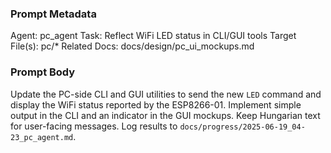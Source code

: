 ### Prompt Metadata
Agent: pc_agent
Task: Reflect WiFi LED status in CLI/GUI tools
Target File(s): pc/*
Related Docs: docs/design/pc_ui_mockups.md

### Prompt Body
Update the PC-side CLI and GUI utilities to send the new `LED` command and display the WiFi status reported by the ESP8266-01. Implement simple output in the CLI and an indicator in the GUI mockups. Keep Hungarian text for user-facing messages. Log results to `docs/progress/2025-06-19_04-23_pc_agent.md`.
